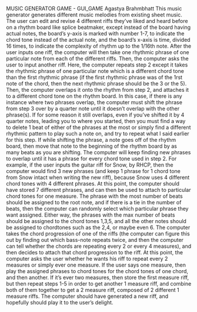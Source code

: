 MUSIC GENERATOR GAME - GUI_GAME Agastya Brahmbhatt
This music generator generates different music melodies from existing sheet music. The user can edit and revise 4 different riffs they’ve liked and heard before on a rhythm board like splice beatmaker, except instead of the board having actual notes, the board’s y-axis is marked with number 1-7, to indicate the chord tone instead of the actual note, and the board’s x-axis is time, divided 16 times, to indicate the complexity of rhythm up to the 1/16th note.
After the user inputs one riff, the computer will then take one rhythmic phrase of one particular note from each of the different riffs.
Then, the computer asks the user to input another riff. Here, the computer repeats step 2 except it takes the rhythmic phrase of one particular note which is a different chord tone than the first rhythmic phrase (if the first rhythmic phrase was of the 1rst note of the chord, then the next rhythmic phrase should be the 3 or the 5). Then, the computer overlaps it onto the rhythm from step 2, and attaches it to a different chord tone on the rhythm board. In this case, if there is any instance where two phrases overlap, the computer must shift the phrase from step 3 over by a quarter note until it doesn’t overlap with the other phrase(s). If for some reason it still overlaps, even if you’ve shifted it by 4 quarter notes, leading you to where you started, then you must find a way to delete 1 beat of either of the phrases at the most or simply find a different rhythmic pattern to play such a note on, and try to repeat what I said earlier for this step. If while shifting the phrase, a note goes off of the rhythm board, then move that note to the beginning of the rhythm board by as many beats as you are shifting.
The computer will keep finding new phrases to overlap until it has a phrase for every chord tone used in step 2. For example, if the user inputs the guitar riff for Snow, by RHCP, then the computer would find 3 new phrases (and keep 1 phrase for 1 chord tone from Snow intact when writing the new riff), because Snow uses 4 different chord tones with 4 different phrases.
At this point, the computer should have stored 7 different phrases, and can then be used to attach to particular chord tones for one measure. The phrase with the most number of beats should be assigned to the root note, and if there is a tie in the number of beats, then the computer can randomly select which particular phrase they want assigned. Either way, the phrases with the max number of beats should be assigned to the chord tones 1,3,5, and all the other notes should be assigned to chordtones such as the 2,4, or maybe even 6. 
The computer takes the chord progression of one of the riffs (the computer can figure this out by finding out which bass-note repeats twice, and then the computer can tell whether the chords are repeating every 2 or every 4 measures), and then decides to attach that chord progression to the riff.
At this point, the computer asks the user whether he wants his riff to repeat every 2 measures or simply ever one measure. If the user says one measure, then play the assigned phrases to chord tones for the chord tones of one chord, and then another. If it’s ever two measures, then store the first measure riff, but then repeat steps 1-5 in order to get another 1 measure riff, and combine both of them together to get a 2 measure riff, composed of 2 different 1 measure riffs. 
The computer should have generated a new riff, and hopefully should play it to the user’s delight.
